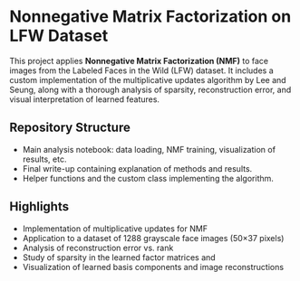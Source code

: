 # Nonnegative Matrix Factorization on LFW Dataset

This project applies **Nonnegative Matrix Factorization (NMF)** to face images from the Labeled Faces in the Wild (LFW) dataset. It includes a custom implementation of the multiplicative updates algorithm by Lee and Seung, along with a thorough analysis of sparsity, reconstruction error, and visual interpretation of learned features.

## Repository Structure

-  Main analysis notebook: data loading, NMF training, visualization of results, etc.
-  Final write-up containing explanation of methods and results.
-  Helper functions and the custom  class implementing the algorithm.

## Highlights

- Implementation of multiplicative updates for NMF
- Application to a dataset of 1288 grayscale face images (50×37 pixels)
- Analysis of reconstruction error vs. rank
- Study of sparsity in the learned factor matrices  and 
- Visualization of learned basis components and image reconstructions
